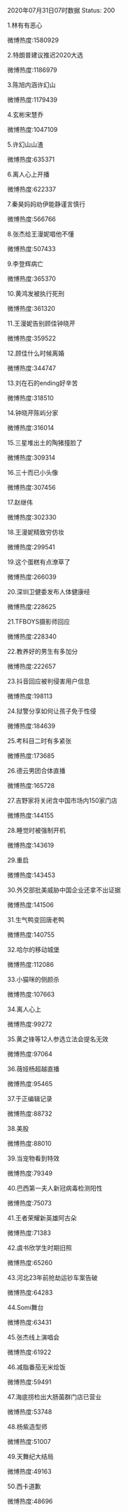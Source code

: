2020年07月31日07时数据
Status: 200

1.林有有恶心

微博热度:1580929

2.特朗普建议推迟2020大选

微博热度:1186979

3.陈旭内涵许幻山

微博热度:1179439

4.玄彬宋慧乔

微博热度:1047109

5.许幻山山渣

微博热度:635371

6.离人心上开播

微博热度:622337

7.秦昊妈妈劝伊能静谨言慎行

微博热度:566766

8.张杰给王漫妮唱他不懂

微博热度:507433

9.李登辉病亡

微博热度:365370

10.黄鸿发被执行死刑

微博热度:361320

11.王漫妮告别顾佳钟晓芹

微博热度:359522

12.顾佳什么时候离婚

微博热度:344747

13.刘在石的ending好辛苦

微博热度:318510

14.钟晓芹陈屿分家

微博热度:316014

15.三星堆出土的陶猪撞脸了

微博热度:309314

16.三十而已小头像

微博热度:307456

17.赵继伟

微博热度:302330

18.王漫妮精致穷仿妆

微博热度:299541

19.这个蛋糕有点潦草了

微博热度:266039

20.深圳卫健委发布人体健康经

微博热度:228625

21.TFBOYS摄影师回应

微博热度:228340

22.教养好的男生有多加分

微博热度:222657

23.抖音回应被判侵害用户信息

微博热度:198113

24.狱警分享如何让孩子免于性侵

微博热度:184639

25.考科目二时有多紧张

微博热度:173685

26.德云男团合体直播

微博热度:165728

27.吉野家将关闭含中国市场内150家门店

微博热度:144155

28.睡觉时被强制开机

微博热度:143619

29.重启

微博热度:143453

30.外交部批美威胁中国企业还拿不出证据

微博热度:141506

31.生气鸭变回唐老鸭

微博热度:140755

32.哈尔的移动城堡

微博热度:112086

33.小猫咪的侧颜杀

微博热度:107663

34.离人心上

微博热度:99272

35.黄之锋等12人参选立法会提名无效

微博热度:97064

36.薇娅杨超越直播

微博热度:95465

37.于正编辑记录

微博热度:88732

38.美股

微博热度:88010

39.当宠物看到特效

微博热度:79349

40.巴西第一夫人新冠病毒检测阳性

微博热度:75073

41.王者荣耀新英雄阿古朵

微博热度:71383

42.虞书欣学生时期旧照

微博热度:65260

43.河北23年前抢劫运钞车案告破

微博热度:64283

44.Somi舞台

微博热度:63431

45.张杰线上演唱会

微博热度:61922

46.减脂番茄无米烩饭

微博热度:59491

47.海底捞检出大肠菌群门店已营业

微博热度:53748

48.杨紫造型师

微博热度:51007

49.天舞纪大结局

微博热度:49163

50.西卡道歉

微博热度:48696

